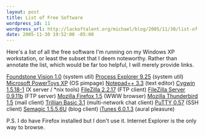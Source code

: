 ```yaml
--- 
layout: post
title: List of Free Software
wordpress_id: 11
wordpress_url: http://lackoftalent.org/michael/blog/2005/11/30/list-of-free-software/
date: 2005-11-30 19:52:00 -05:00
---
```

Here's a list of all the free software I'm running on my Windows XP workstation, or least the subset that I deem noteworthy. Rather than annotate the list, which would be far too helpful, I will merely provide links.

<a href="http://www.foundstone.com/knowledge/proddesc/vision.html">Foundstone Vision 1.0</a> (system util)
<a href="http://www.sysinternals.com/Utilities/ProcessExplorer.html">Process Explorer 9.25</a> (system util)<a href="http://www.microsoft.com/windowsxp/downloads/powertoys/xppowertoys.mspx">
Microsoft PowerToys XP</a> (OS pimpage)
<a href="http://sourceforge.net/projects/notepad-plus/">Notepad++ 3.3</a> (text editor)
<a href="http://www.cygwin.com/">Cygwin 1.5.18-1</a> (X server / *nix tools)
<a href="http://filezilla.sourceforge.net/">FileZilla 2.2.17</a> (FTP client)
<a href="http://sourceforge.net/project/showfiles.php?group_id=21558&package_id=21737">FileZilla Server 0.9.11b</a> (FTP server)
<a href="http://www.mozilla.com/firefox/">Mozilla Firefox 1.5</a> (WWW browser)
<a href="http://www.mozilla.com/thunderbird/">Mozilla Thunderbird 1.5</a> (mail client)
<a href="http://www.ceruleanstudios.com/">Trillian Basic 3.1</a> (multi-network chat client)
<a href="http://www.chiark.greenend.org.uk/~sgtatham/putty/">PuTTY 0.57</a> (SSH client)
<a href="http://semagic.sourceforge.net/">Semagic 1.5.5.6U</a> (blog client)
<a href="http://www.apple.com/itunes/">iTunes 6.0.1.3</a> (aural pleasure)

P.S. I do have Firefox installed but I don't use it. Internet Explorer is the only way to browse.
